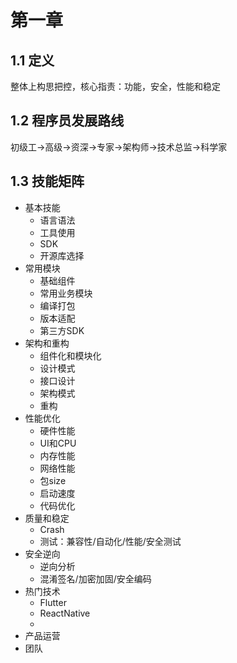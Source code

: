 # 第一章

## 1.1 定义
整体上构思把控，核心指责：功能，安全，性能和稳定
## 1.2 程序员发展路线
初级工->高级->资深->专家->架构师->技术总监->科学家
## 1.3 技能矩阵

- 基本技能
  - 语言语法
  - 工具使用
  - SDK
  - 开源库选择
- 常用模块
  - 基础组件
  - 常用业务模块
  - 编译打包
  - 版本适配
  - 第三方SDK
- 架构和重构
  - 组件化和模块化
  - 设计模式
  - 接口设计
  - 架构模式
  - 重构
- 性能优化
  - 硬件性能
  - UI和CPU
  - 内存性能
  - 网络性能
  - 包size
  - 启动速度
  - 代码优化
- 质量和稳定
  - Crash
  - 测试：兼容性/自动化/性能/安全测试
- 安全逆向
  - 逆向分析
  - 混淆签名/加密加固/安全编码
- 热门技术
  - Flutter
  - ReactNative
  -
- 产品运营
- 团队